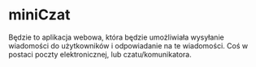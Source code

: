 # miniCzat

Będzie to aplikacja webowa, która będzie umożliwiała wysyłanie wiadomości do użytkowników i odpowiadanie na te wiadomości. Coś w postaci poczty elektronicznej, lub czatu/komunikatora.
